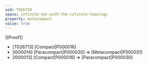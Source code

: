 ```yaml
---
uid: T026720
space: infinite-set-with-the-cofinite-topology
property: metacompact
value: true
---
```

[[Proof]]

* [T026713] [Compact|P000016]
* [I000014] [Paracompact|P000030] => [Metacompact|P000031]
* [I000013] [Compact|P000016] => [Paracompact|P000030]

